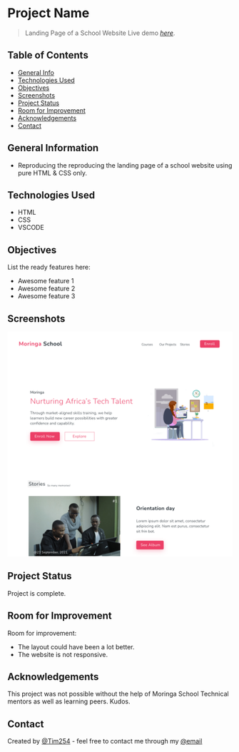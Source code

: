 # Project Name
> Landing Page of a School Website
> Live demo [_here_](https://tim254.github.io/MSIP-01/). 

## Table of Contents
* [General Info](#general-information)
* [Technologies Used](#technologies-used)
* [Objectives](#objectives)
* [Screenshots](#screenshots)
* [Project Status](#project-status)
* [Room for Improvement](#room-for-improvement)
* [Acknowledgements](#acknowledgements)
* [Contact](#contact)



## General Information
- Reproducing the reproducing the landing page of a school website using pure HTML & CSS only.


## Technologies Used
- HTML
- CSS
- VSCODE


## Objectives
List the ready features here:
- Awesome feature 1
- Awesome feature 2
- Awesome feature 3


## Screenshots
![Example screenshot](./assets/images/Snippet.png)




## Project Status
Project is complete.


## Room for Improvement

Room for improvement:
- The layout could have been a lot better.
- The website is not responsive.



## Acknowledgements
This project was not possible without the help of Moringa School Technical mentors as well as learning peers. Kudos.


## Contact
Created by [@Tim254](https://github.com/Tim254) - feel free to contact me through my [@email](tim.mailu@gmail.com)

